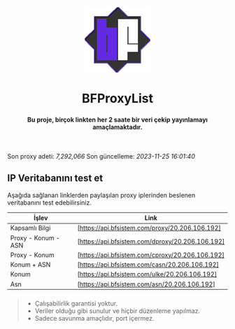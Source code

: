 <div align="center">
  <img height="150" src="https://raw.githubusercontent.com/bfservices/bf/main/bf.png"  />
</div>

###

<h1 align="center">BFProxyList</h1>

###

<h4 align="center">Bu proje, birçok linkten her 2 saate bir veri çekip yayınlamayı amaçlamaktadır.</h4>
<br clear="both">

Son proxy adeti: <em><i> 7,292,066 </i></em>
Son güncelleme: <em><i> 2023-11-25 16:01:40 </i></em>

###

## IP Veritabanını test et

Aşağıda sağlanan linklerden paylaşılan proxy iplerinden beslenen veritabanını test edebilirsiniz.

| İşlev | Link |
| ------ | ------ |
| Kapsamlı Bilgi | [https://api.bfsistem.com/proxy/20.206.106.192] |
| Proxy - Konum - ASN | [https://api.bfsistem.com/dproxy/20.206.106.192] |
| Proxy - Konum | [https://api.bfsistem.com/cproxy/20.206.106.192] |
| Konum + ASN | [https://api.bfsistem.com/casn/20.206.106.192] |
| Konum | [https://api.bfsistem.com/ulke/20.206.106.192] |
| Asn | [https://api.bfsistem.com/asn/20.206.106.192] |

###

> - Çalışabilirlik garantisi yoktur.
> - Veriler olduğu gibi sunulur ve hiçbir düzenleme yapılmaz.
> - Sadece savunma amaçlıdır, port içermez.